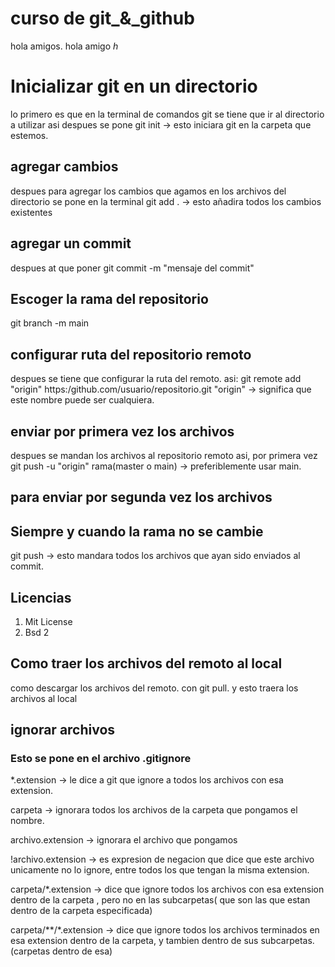 # curso de git_&_github


hola amigos.
hola amigo _h_

# Inicializar git en un directorio

lo primero es que en la terminal de
comandos git se tiene que ir al
directorio a utilizar asi
despues se pone 
git init -> esto iniciara
git en la carpeta que estemos.
## agregar cambios
despues para agregar los cambios que 
agamos en los archivos del directorio
se pone en la terminal 
git add . -> esto añadira todos los 
cambios existentes
## agregar un commit
despues at que poner 
git commit -m "mensaje del commit"

## Escoger la rama del repositorio
git branch -m main
## configurar ruta del repositorio remoto
despues se tiene que configurar la ruta
del remoto.
asi:
git remote add "origin" https:/github.com/usuario/repositorio.git
"origin" -> significa que este nombre puede ser cualquiera.

## enviar por primera vez los archivos
despues se mandan los archivos al
repositorio remoto asi, por primera vez
git push -u "origin" rama(master o main)
-> preferiblemente usar main.

## para enviar por segunda vez los archivos
## Siempre y cuando la rama no se cambie
git push -> esto mandara todos los archivos
que ayan sido enviados al commit.


## Licencias 
1. Mit License
1. Bsd 2

## Como traer los archivos del remoto al local
como descargar los archivos del remoto.
con git pull.
y esto traera los archivos al local

## ignorar archivos
### Esto se pone en el archivo .gitignore
*.extension -> le dice a git que ignore a
todos los archivos con esa extension.

carpeta -> ignorara todos los archivos de la
carpeta que pongamos el nombre.

archivo.extension -> ignorara el archivo que pongamos

!archivo.extension -> es expresion de negacion que dice que 
este archivo unicamente no lo ignore, entre todos los que tengan la misma extension.

carpeta/*.extension -> dice que ignore todos los archivos con esa extension dentro de la carpeta , pero no en las subcarpetas(
que son las que estan dentro de la carpeta especificada)

carpeta/**/*.extension -> dice que ignore todos los archivos terminados en esa extension dentro de la carpeta, y tambien dentro de sus subcarpetas.(carpetas dentro de esa)
